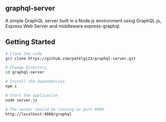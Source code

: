 ## graphql-server

A simple GraphQL server built in a Node.js environment using GraphQL.js, Express Web Server and  middleware express-graphql.

Getting Started
------------

```bash
# Clone the code
git clone https://github.com/patelg123/graphql-server.git

# Change Directory
cd graphql-server

# Install the dependencies
npm i

# Start the application
node server.js

# The server should be running on port 4000
http://localhost:4000/graphql

```
